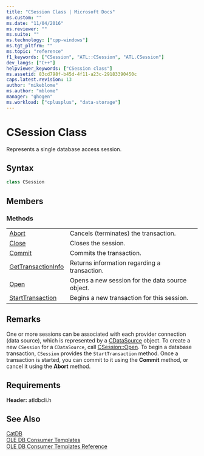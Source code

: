 ```yaml
---
title: "CSession Class | Microsoft Docs"
ms.custom: ""
ms.date: "11/04/2016"
ms.reviewer: ""
ms.suite: ""
ms.technology: ["cpp-windows"]
ms.tgt_pltfrm: ""
ms.topic: "reference"
f1_keywords: ["CSession", "ATL::CSession", "ATL.CSession"]
dev_langs: ["C++"]
helpviewer_keywords: ["CSession class"]
ms.assetid: 83cd798f-b45d-4f11-a23c-29183390450c
caps.latest.revision: 13
author: "mikeblome"
ms.author: "mblome"
manager: "ghogen"
ms.workload: ["cplusplus", "data-storage"]
---
```

# CSession Class
Represents a single database access session.  
  
## Syntax

```cpp
class CSession  
```  
  
## Members  
  
### Methods  
  
|||  
|-|-|  
|[Abort](../../data/oledb/csession-abort.md)|Cancels (terminates) the transaction.|  
|[Close](../../data/oledb/csession-close.md)|Closes the session.|  
|[Commit](../../data/oledb/csession-commit.md)|Commits the transaction.|  
|[GetTransactionInfo](../../data/oledb/csession-gettransactioninfo.md)|Returns information regarding a transaction.|  
|[Open](../../data/oledb/csession-open.md)|Opens a new session for the data source object.|  
|[StartTransaction](../../data/oledb/csession-starttransaction.md)|Begins a new transaction for this session.|  
  
## Remarks  
 One or more sessions can be associated with each provider connection (data source), which is represented by a [CDataSource](../../data/oledb/cdatasource-class.md) object. To create a new `CSession` for a `CDataSource`, call [CSession::Open](../../data/oledb/csession-open.md). To begin a database transaction, `CSession` provides the `StartTransaction` method. Once a transaction is started, you can commit to it using the **Commit** method, or cancel it using the **Abort** method.  
  
## Requirements  
 **Header:** atldbcli.h  
  
## See Also  
 [CatDB](../../visual-cpp-samples.md)   
 [OLE DB Consumer Templates](../../data/oledb/ole-db-consumer-templates-cpp.md)   
 [OLE DB Consumer Templates Reference](../../data/oledb/ole-db-consumer-templates-reference.md)